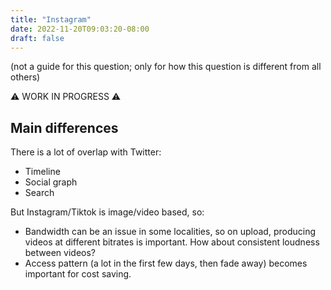 ```yaml
---
title: "Instagram"
date: 2022-11-20T09:03:20-08:00
draft: false
---
```


(not a guide for this question; only for how this question is different from all others)

⚠️ WORK IN PROGRESS ⚠️

## Main differences

There is a lot of overlap with Twitter:

- Timeline
- Social graph
- Search

But Instagram/Tiktok is image/video based, so:

- Bandwidth can be an issue in some localities, so on upload, producing videos at different bitrates is important. How about consistent loudness between videos?
- Access pattern (a lot in the first few days, then fade away) becomes important for cost saving.
